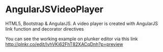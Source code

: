 # AngularJSVideoPlayer
HTML5, Bootstrap &amp; AngularJS. A video player is created with AngularJS link function and decorator directives

You can see the working example on plunker editor via this link http://plnkr.co/edit/lvhVKi62FhT82XACqDnh?p=preview
